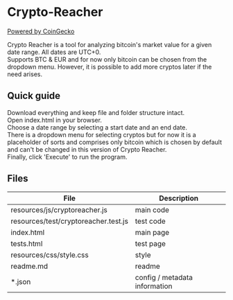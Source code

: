 # Crypto-Reacher 
[Powered by CoinGecko](https://www.coingecko.com/en/api)<br />

Crypto Reacher is a tool for analyzing bitcoin's market value for 
a given date range. All dates are UTC+0.<br />
Supports BTC & EUR and for now only bitcoin can be chosen from 
the dropdown menu. However, it is possible to add more cryptos later
if the need arises.<br />

## Quick guide
Download everything and keep file and folder structure intact.<br />
Open index.html in your browser.<br />
Choose a date range by selecting a start date and an end date.<br />
There is a dropdown menu for selecting cryptos but for now it is a placeholder 
of sorts and comprises only bitcoin which is chosen by default and can't be 
changed in this version of Crypto Reacher.<br />
Finally, click 'Execute' to run the program.<br />

## Files

| File                                  | Description                   |
| ------------------------------------- | ----------------------------- |
| resources/js/cryptoreacher.js         | main code                     |
| resources/test/cryptoreacher.test.js  | test code                     |
| index.html                            | main page                     |
| tests.html                            | test page                     |
| resources/css/style.css               | style                         |
| readme.md                             | readme                        |
| \*.json                               | config / metadata information |

